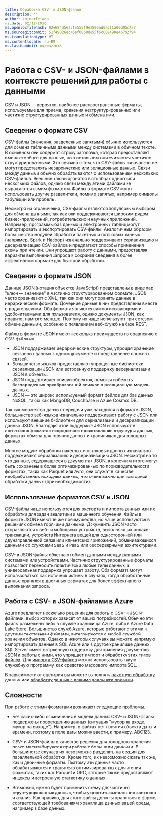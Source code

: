 ```yaml
---
title: Обработка CSV- и JSON-файлов
description: ''
author: zoinerTejada
ms:date: 02/12/2018
ms.openlocfilehash: 02e684d562cfe555f9e3596ad0a2f1a00d05c7a7
ms.sourcegitcommit: 51f49026ec46af0860de55f6c082490e46792794
ms.translationtype: HT
ms.contentlocale: ru-RU
ms.lasthandoff: 04/03/2018
---
```

# <a name="working-with-csv-and-json-files-for-data-solutions"></a>Работа с CSV- и JSON-файлами в контексте решений для работы с данными

CSV и JSON — вероятно, наиболее распространенные форматы, используемые для приема, хранения неструктурированных или частично структурированных данных и обмена ими. 

## <a name="about-csv-format"></a>Сведения о формате CSV

CSV-файлы (значения, разделенные запятыми) обычно используются для обмена табличными данными между системами в обычном тексте. В основном они содержат строку заголовка, которая предоставляет имена столбцов для данных, но в остальном они считаются частично структурированными. Это связано с тем, что CSV-файлы изначально не могут представлять иерархические или реляционные данные. Связи между данными обычно обрабатываются с использованием нескольких CSV-файлов. Внешние ключи хранятся в столбцах одного или нескольких файлов, однако связи между этими файлами не выражаются самим форматом. Файлы в формате CSV могут использовать другие разделители, помимо запятых, например символы табуляции или пробелы.

Несмотря на ограничения, CSV-файлы являются популярным выбором для обмена данными, так как они поддерживаются широким рядом бизнес-приложений, потребительских и научных приложений. Например, программы баз данных и электронных таблиц могут импортировать и экспортировать CSV-файлы. Аналогичным образом большинство модулей обработки пакетных и потоковых данных (например, Spark и Hadoop) изначально поддерживают сериализацию и десериализацию CSV-файлов и предлагают способы применения схемы при чтении. Они упрощают работу с данными, предоставляя варианты выполнения запроса и сохраняя сведения в более эффективном формате для быстрой обработки.

## <a name="about-json-format"></a>Сведения о формате JSON

Данные JSON (нотация объектов JavaScript) представлены в виде пар "ключ — значение" в частично структурированном формате. JSON часто сравнивают с XML, так как они могут хранить данные в иерархическом формате. Дочерние данные в них представлены вместе с родительскими. Оба формата являются самоописывающими и удобочитаемыми для пользователя, однако документы JSON, как правило, намного меньше. Поэтому их чаще используют при сетевом обмене данными, особенно с появлением веб-служб на базе REST. 

Файлы в формате JSON имеют несколько преимуществ по сравнению с CSV-файлами.

* JSON поддерживает иерархические структуры, упрощая хранение связанных данных в одном документе и представление сложных связей.
* Большинство языков предоставляют упрощенные библиотеки сериализации JSON или встроенную поддержку десериализации JSON в объекты.
* JSON поддерживает списки объектов, помогая избежать беспорядочных преобразований списков в реляционную модель данных.
* JSON — это широко используемый формат файлов для баз данных NoSQL, таких как MongoDB, Couchbase и Azure Cosmos DB.

Так как множество данных передачи уже находится в формате JSON, большинство веб-языков изначально поддерживают работу с JSON или используют внешние библиотеки для сериализации и десериализации данных JSON. Благодаря этой поддержке JSON используют в логических форматах посредством представления структуры данных, форматах обмена для горячих данных и хранилищах для холодных данных.

Многие модули обработки пакетных и потоковых данных изначально поддерживают сериализацию и десериализацию JSON. Несмотря на то что данные, содержащиеся в документах JSON, в конечном итоге могут быть сохранены в более оптимизированных по производительности форматах, таких как Parquet или Avro, они служат в качестве необработанных исходных данных, что очень важно для повторной обработки данных (при необходимости).

## <a name="when-to-use-csv-or-json-formats"></a>Использование форматов CSV и JSON

CSV-файлы чаще используются для экспорта и импорта данных или их обработки для задач аналитики и машинного обучения. Файлы в формате JSON имеют те же преимущества, но чаще используются в решениях обмена горячими данными. Документы JSON часто отправляются с веб- и мобильных устройств, выполняющих онлайн-транзакции, устройств Интернета вещей для односторонней или двунаправленной связи или клиентских приложений, обменивающихся данными со службами SaaS и PaaS или бессерверными архитектурами. 

CSV- и JSON-файлы облегчают обмен данными между разными системами или устройствами. Частично структурированные форматы позволяют переносить практически любые типы данных, а универсальная поддержка упрощает работу. Оба формата могут использоваться как источник истины в случаях, когда обработанные данные хранятся в двоичных форматах для более эффективного выполнения запроса. 

## <a name="working-with-csv-and-json-data-in-azure"></a>Работа с CSV- и JSON-файлами в Azure

Azure предлагает несколько решений для работы с CSV- и JSON-файлами, выбор которых зависит от ваших потребностей. Обычно эти файлы размещены либо в службе хранилища Azure, либо в Azure Data Lake Store. Большинство служб Azure, которые работают с этими и другими текстовыми файлами, интегрируются с любой службой хранения объектов. Однако в некоторых случаях вы можете напрямую импортировать данные в SQL Azure или в другое хранилище данных. SQL Server имеет встроенную поддержку для хранения документов JSON и работы с ними, что упрощает [импорт и обработку этих типов файлов](/sql/relational-databases/json/import-json-documents-into-sql-server). Для [импорта CSV-файлов](/sql/relational-databases/json/import-json-documents-into-sql-server) можно использовать такую служебную программу, как средство массового импорта SQL.

В зависимости от сценария вы можете выполнять [пакетную обработку](../big-data/batch-processing.md) данных или [обработку данных в режиме реального времени](../big-data/real-time-processing.md).

## <a name="challenges"></a>Сложности

При работе с этими форматами возникают следующие проблемы.

* Без каких-либо ограничений в модели данных CSV- и JSON-файлы подвержены повреждению данных (ситуация "мусор на входе, мусор на выходе"). Например, в файлах нет понятия объекта даты и времени, поэтому в поле даты можно ввести, к примеру, ABC123.

* CSV- и JSON-файлы в качестве решения для холодного хранения плохо масштабируются при работе с большими данными. В большинстве случаев их невозможно разделить на секции для параллельной обработки. Кроме того, их невозможно сжать так же, как и двоичные форматы. Поэтому эти данные часто обрабатываются и хранятся в оптимизированных для чтения форматах, таких как Parquet и ORC, которые также предоставляют индексы и встроенную статистику о данных.

* Возможно, нужно будет применить схему для частично структурированных данных, чтобы упростить выполнение запросов и анализ. Как правило, для этого файлы должны храниться в форме, соответствующей требованиям хранилища данных вашей среды, например в базе данных.

